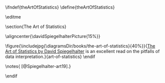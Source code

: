 \ifndef{theArtOfStatistics}
\define{theArtOfStatistics}

\editme 

\section{The Art of Statistics}


\aligncenter{\davidSpiegelhalterPicture{15%}}

\figure{\includejpg{\diagramsDir/books/the-art-of-statistics}{40%}}{[The Art of Statistics by David Spiegelhalter](https://www.amazon.co.uk/Art-Statistics-Learning-Pelican-Books-ebook/dp/B07HQDJD99) is an excellent read on the pitfalls of data interpretation.}{art-of-statistics}
\endif

\notes{ [@Spiegelhalter-art19].}


\endif
